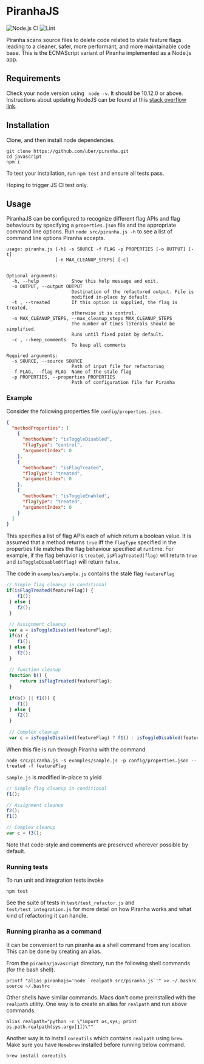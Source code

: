 # PiranhaJS
![Node.js CI](https://github.com/uber/piranha/workflows/Node.js%20CI/badge.svg) ![Lint](https://github.com/uber/piranha/workflows/Lint/badge.svg)

Piranha scans source files to delete code related to stale feature flags leading to a cleaner, safer, more performant, and more maintainable code base. This is the ECMAScript variant of Piranha implemented as a Node.js app. 

## Requirements

Check your node version using ``` node -v```. It should be 10.12.0 or above. Instructions about updating NodeJS can be found at this [stack overflow link](
https://stackoverflow.com/questions/10075990/upgrading-node-js-to-latest-version).

## Installation

Clone, and then install node dependencies.

```
git clone https://github.com/uber/piranha.git 
cd javascript
npm i
```

To test your installation, run `npm test` and ensure all tests pass.

Hoping to trigger JS CI test only.

## Usage

PiranhaJS can be configured to recognize different flag APIs and flag behaviours by specifying a `properties.json` file and the appropriate command line options. Run `node src/piranha.js -h` to see a list of command line options Piranha accepts. 

```
usage: piranha.js [-h] -s SOURCE -f FLAG -p PROPERTIES [-o OUTPUT] [-t]
                  [-n MAX_CLEANUP_STEPS] [-c]
                  

Optional arguments:
  -h, --help            Show this help message and exit.
  -o OUTPUT, --output OUTPUT
                        Destination of the refactored output. File is 
                        modified in-place by default.
  -t , --treated        If this option is supplied, the flag is treated, 
                        otherwise it is control.
  -n MAX_CLEANUP_STEPS, --max_cleanup_steps MAX_CLEANUP_STEPS
                        The number of times literals should be simplified. 
                        Runs until fixed point by default.
  -c , --keep_comments 
                        To keep all comments

Required arguments:
  -s SOURCE, --source SOURCE
                        Path of input file for refactoring
  -f FLAG, --flag FLAG  Name of the stale flag
  -p PROPERTIES, --properties PROPERTIES
                        Path of configuration file for Piranha
```

### Example 

Consider the following properties file `config/properties.json`.

```json
{
  "methodProperties": [
    {
      "methodName": "isToggleDisabled",
      "flagType": "control",
      "argumentIndex": 0
    },
    {
      "methodName": "isFlagTreated",
      "flagType": "treated",
      "argumentIndex": 0
    },
    {
      "methodName": "isToggleEnabled",
      "flagType": "treated",
      "argumentIndex": 0
    }
  ]
}
```

This specifies a list of flag APIs each of which return a boolean value. It is assumed that a method returns `true` iff the `flagType` specified in the properties file matches the flag behaviour specified at runtime. For example, if the flag behavior is `treated`, `isFlagTreated(flag)` will return `true` and `isToggleDisabled(flag)` will return `false`.

The code in `examples/sample.js` contains the stale flag `featureFlag`

```javascript
// Simple flag cleanup in conditional
if(isFlagTreated(featureFlag)) {
    f1();
 } else {
    f2();
 }
 
 // Assignment cleanup
 var a = isToggleDisabled(featureFlag);
 if(a) {
    f1(); 
 } else {
    f2();
 }
 
 // function cleanup
 function b() {
     return isFlagTreated(featureFlag);
 }
 
 if(b() || f1()) {
    f1()   
 } else {
    f2()   
 }
 
 // Complex cleanup
 var c = isToggleDisabled(featureFlag) ? f1() : isToggleDisabled(featureFlag) ? f2() : isFlagTreated(featureFlag) ? f3() : f4();
```
When this file is run through Piranha with the command 

```
node src/piranha.js -s examples/sample.js -p config/properties.json --treated -f featureFlag
```

`sample.js` is modified in-place to yield

```javascript
// Simple flag cleanup in conditional
f1();

// Assignment cleanup
f2();
f1()

// Complex cleanup
var c = f3();
```

Note that code-style and comments are preserved wherever possible by default.

### Running tests

To run unit and integration tests invoke

```
npm test
```

See the suite of tests in `test/test_refactor.js` and `test/test_integration.js` for more detail on how Piranha works and what kind of refactoring it can handle. 

### Running piranha as a command

It can be convenient to run piranha as a shell command from any location. This can be done by creating an alias.

From the `piranha/javascript` directory, run the following shell commands (for the bash shell).

```
printf "alias piranhajs='node `realpath src/piranha.js`'" >> ~/.bashrc
source ~/.bashrc
```

Other shells have similar commands. Macs don't come preinstalled with the `realpath` utility. One way is to create an alias for `realpath` and run above commands.
```
alias realpath="python -c \"import os,sys; print os.path.realpath(sys.argv[1])\""
```
Another way is to install `coreutils` which contains `realpath` using `brew`. Make sure you have `Homebrew` installed before running below command.
```
brew install coreutils
``` 
